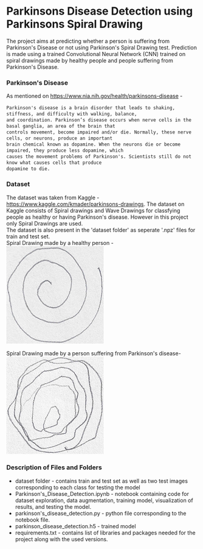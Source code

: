 # Parkinsons Disease Detection using Parkinsons Spiral Drawing
The project aims at predicting whether a person is suffering from Parkinson's Disease or not using Parkinson's Spiral Drawing test.
Prediction is made using a trained Convolutional Neural Network (CNN) trained on spiral drawings made by healthy people and people suffering from Parkinson's Disease.

### Parkinson's Disease
As mentioned on https://www.nia.nih.gov/health/parkinsons-disease - 
```
Parkinson's disease is a brain disorder that leads to shaking, stiffness, and difficulty with walking, balance, 
and coordination. Parkinson’s disease occurs when nerve cells in the basal ganglia, an area of the brain that 
controls movement, become impaired and/or die. Normally, these nerve cells, or neurons, produce an important 
brain chemical known as dopamine. When the neurons die or become impaired, they produce less dopamine, which 
causes the movement problems of Parkinson's. Scientists still do not know what causes cells that produce 
dopamine to die.
```

### Dataset
The dataset was taken from Kaggle - https://www.kaggle.com/kmader/parkinsons-drawings. The dataset on Kaggle consists of Spiral drawings and Wave Drawings for classfying people
as healthy or having Parkinson's disease. However in this project only Spiral Drawings are used. </br>
The dataset is also present in the 'dataset folder' as seperate '.npz' files for train and test set. </br>
Spiral Drawing made by a healthy person - </br>
![](https://github.com/Yuvnish017/Parkinsons_Disease_Detection_using_Parkinsons_Spiral_Drawing/blob/master/dataset/test_image_healthy.png?raw=True)

Spiral Drawing made by a person suffering from Parkinson's disease- </br> 
![](https://github.com/Yuvnish017/Parkinsons_Disease_Detection_using_Parkinsons_Spiral_Drawing/blob/master/dataset/test_image_parkinson.png?raw=True)

### Description of Files and Folders
* dataset folder - contains train and test set as well as two test images corresponding to each class for testing the model
* Parkinson's_Disease_Detection.ipynb - notebook containing code for dataset exploration, data augmentation, training model, visualization of results, and testing the model.
* parkinson's_disease_detection.py - python file corresponding to the notebook file.
* parkinson_disease_detection.h5 - trained model
* requirements.txt - contains list of libraries and packages needed for the project along with the used versions.
